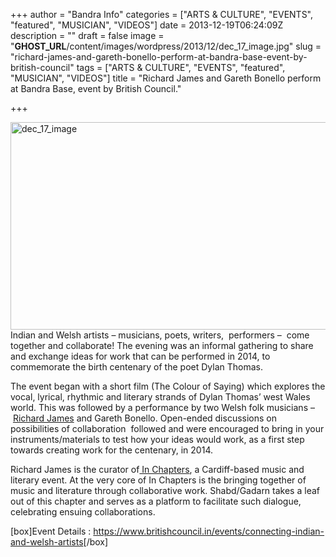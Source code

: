 +++
author = "Bandra Info"
categories = ["ARTS &amp; CULTURE", "EVENTS", "featured", "MUSICIAN", "VIDEOS"]
date = 2013-12-19T06:24:09Z
description = ""
draft = false
image = "__GHOST_URL__/content/images/wordpress/2013/12/dec_17_image.jpg"
slug = "richard-james-and-gareth-bonello-perform-at-bandra-base-event-by-british-council"
tags = ["ARTS &amp; CULTURE", "EVENTS", "featured", "MUSICIAN", "VIDEOS"]
title = "Richard James and Gareth Bonello perform at Bandra Base, event by British Council."

+++


<p><img loading="lazy" class="aligncenter size-full wp-image-5173" alt="dec_17_image" src="https://i1.wp.com/bandra.info/wp-content/uploads/2013/12/dec_17_image.jpg?resize=590%2C332&#038;ssl=1" width="590" height="332" srcset="https://i1.wp.com/bandra.info/wp-content/uploads/2013/12/dec_17_image.jpg?w=590&amp;ssl=1 590w, https://i1.wp.com/bandra.info/wp-content/uploads/2013/12/dec_17_image.jpg?resize=300%2C168&amp;ssl=1 300w" sizes="(max-width: 590px) 100vw, 590px" data-recalc-dims="1" />Indian and Welsh artists – musicians, poets, writers,  performers –  come together and collaborate! The evening was an informal gathering to share and exchange ideas for work that can be performed in 2014, to commemorate the birth centenary of the poet Dylan Thomas.</p>
<p>The event began with a short film (The Colour of Saying) which explores the vocal, lyrical, rhythmic and literary strands of Dylan Thomas&#8217; west Wales world. This was followed by a performance by two Welsh folk musicians &#8211; <a href="https://en.wikipedia.org/wiki/Richard_James_(musician)">Richard James</a> and Gareth Bonello. Open-ended discussions on possibilities of collaboration  followed and were encouraged to bring in your instruments/materials to test how your ideas would work, as a first step towards creating work for the centenary, in 2014.</p>
<p>Richard James is the curator of<a href="https://www.inchapters.com/?cat=6"> In Chapters</a>, a Cardiff-based music and literary event. At the very core of In Chapters is the bringing together of music and literature through collaborative work. Shabd/Gadarn takes a leaf out of this chapter and serves as a platform to facilitate such dialogue, celebrating ensuing collaborations.</p>
<p>[box]Event Details : <a href="https://www.britishcouncil.in/events/connecting-indian-and-welsh-artists">https://www.britishcouncil.in/events/connecting-indian-and-welsh-artists</a>[/box]</p>



